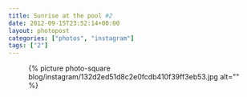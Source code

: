 ```yaml
---
title: Sunrise at the pool #2
date: 2012-09-15T23:52:14+00:00
layout: photopost
categories: ["photos", "instagram"]
tags: ["2"]
---
```


<figure class="photo photo--square">
  {% picture photo-square blog/instagram/132d2ed51d8c2e0fcdb410f39ff3eb53.jpg alt="" %}
</figure>


